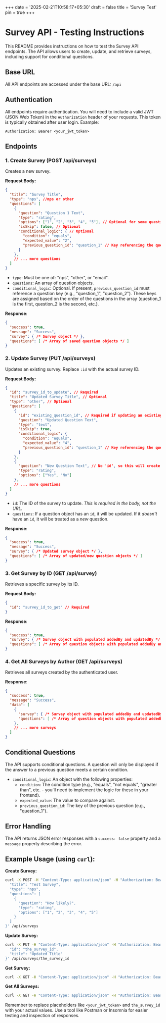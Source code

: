 +++
date = '2025-02-21T10:58:17+05:30'
draft = false
title = 'Survey Test'
pin = true
+++

# Survey API - Testing Instructions
<!--more-->
This README provides instructions on how to test the Survey API endpoints.  The API allows users to create, update, and retrieve surveys, including support for conditional questions.

## Base URL

All API endpoints are accessed under the base URL: `/api`

## Authentication

All endpoints require authentication. You will need to include a valid JWT (JSON Web Token) in the `Authorization` header of your requests.  This token is typically obtained after user login.  Example:

```
Authorization: Bearer <your_jwt_token>
```

## Endpoints

### 1. Create Survey (POST /api/surveys)

Creates a new survey.

**Request Body:**

```json
{
  "title": "Survey Title",
  "type": "nps", //nps or other
  "questions": [
    {
      "question": "Question 1 Text",
      "type": "rating",
      "options": ["1", "2", "3", "4", "5"], // Optional for some question types
      "isSkip": false, // Optional
      "conditional_logic": { // Optional
        "condition": "equals",
        "expected_value": "2",
        "previous_question_id": "question_1" // Key referencing the question
      }
    },
    // ... more questions
  ]
}
```

*   `type`: Must be one of: "nps", "other", or "email".
*   `questions`: An array of question objects.
*   `conditional_logic`:  Optional.  If present, `previous_question_id` must reference a question key (e.g., "question_1", "question_2"). These keys are assigned based on the order of the questions in the array (question_1 is the first, question_2 is the second, etc.).

**Response:**

```json
{
  "success": true,
  "message": "Success",
  "survey": { /* Survey object */ },
  "questions": [ /* Array of saved question objects */ ]
}
```

### 2. Update Survey (PUT /api/surveys)

Updates an existing survey.  Replace `:id` with the actual survey ID.

**Request Body:**

```json
{
  "id": "survey_id_to_update", // Required
  "title": "Updated Survey Title", // Optional
  "type": "other", // Optional
  "questions": [
    {
      "id": "existing_question_id", // Required if updating an existing question
      "question": "Updated Question Text",
      "type": "text",
      "isSkip": true,
      "conditional_logic": {
        "condition": "equals",
        "expected_value": "4",
        "previous_question_id": "question_1" // Key referencing the question
      }
    },
    {
      "question": "New Question Text", // No 'id', so this will create a new question
      "type": "rating",
      "options": ["Yes", "No"]
    },
    // ... more questions
  ]
}
```

*   `id`: The ID of the survey to update. *This is required in the body, not the URL.*
*   `questions`:  If a question object has an `id`, it will be updated. If it *doesn't* have an `id`, it will be treated as a *new* question.

**Response:**

```json
{
  "success": true,
  "message": "Success",
  "survey": { /* Updated survey object */ },
  "questions": [ /* Array of updated/new question objects */ ]
}
```

### 3. Get Survey by ID (GET /api/survey)

Retrieves a specific survey by its ID.

**Request Body:**

```json
{
  "id": "survey_id_to_get" // Required
}
```

**Response:**

```json
{
  "success": true,
  "survey": { /* Survey object with populated addedBy and updatedBy */ },
  "questions": [ /* Array of question objects with populated addedBy and updatedBy */ ]
}
```

### 4. Get All Surveys by Author (GET /api/surveys)

Retrieves all surveys created by the authenticated user.

**Response:**

```json
{
  "success": true,
  "message": "Success",
  "data": [
    {
      "survey": { /* Survey object with populated addedBy and updatedBy */ },
      "questions": [ /* Array of question objects with populated addedBy and updatedBy */ ]
    },
    // ... more surveys
  ]
}
```

## Conditional Questions

The API supports conditional questions.  A question will only be displayed if the answer to a previous question meets a certain condition.

*   `conditional_logic`:  An object with the following properties:
    *   `condition`: The condition type (e.g., "equals", "not equals", "greater than", etc. - you'll need to implement the logic for these in your frontend).
    *   `expected_value`:  The value to compare against.
    *   `previous_question_id`: The key of the previous question (e.g., "question_1").

## Error Handling

The API returns JSON error responses with a `success: false` property and a `message` property describing the error.

## Example Usage (using `curl`):

**Create Survey:**

```bash
curl -X POST -H "Content-Type: application/json" -H "Authorization: Bearer <your_jwt_token>" -d '{
  "title": "Test Survey",
  "type": "nps",
  "questions": [
    {
      "question": "How likely?",
      "type": "rating",
      "options": ["1", "2", "3", "4", "5"]
    }
  ]
}' /api/surveys
```

**Update Survey:**

```bash
curl -X PUT -H "Content-Type: application/json" -H "Authorization: Bearer <your_jwt_token>" -d '{
  "id": "the_survey_id",
  "title": "Updated Title"
}' /api/surveys/the_survey_id
```

**Get Survey:**

```bash
curl -X GET -H "Content-Type: application/json" -H "Authorization: Bearer <your_jwt_token>" -d '{ "id": "the_survey_id" }' /api/survey
```

**Get All Surveys:**

```bash
curl -X GET -H "Content-Type: application/json" -H "Authorization: Bearer <your_jwt_token>" /api/surveys
```

Remember to replace placeholders like `<your_jwt_token>` and `the_survey_id` with your actual values.  Use a tool like Postman or Insomnia for easier testing and inspection of responses.
```
